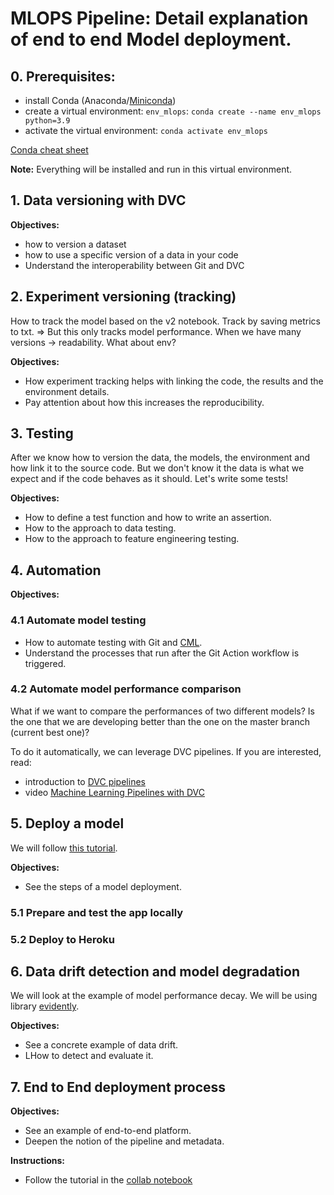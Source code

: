 # MLOPS Pipeline: Detail explanation of end to end Model deployment.

## 0. Prerequisites:

- install Conda (Anaconda/[Miniconda](https://docs.conda.io/en/latest/miniconda.html))
- create a virtual environment: `env_mlops`:
  `conda create --name env_mlops python=3.9`
- activate the virtual environment:
  `conda activate env_mlops`

[Conda cheat sheet](https://docs.conda.io/projects/conda/en/4.6.0/_downloads/52a95608c49671267e40c689e0bc00ca/conda-cheatsheet.pdf)

**Note:** Everything will be installed and run in this virtual environment.

## 1. Data versioning with DVC

**Objectives:**

- how to version a dataset 
- how to use a specific version of a data in your code
- Understand the interoperability between Git and DVC 

## 2. Experiment versioning (tracking)

How to track the model based on the v2 notebook.
Track by saving metrics to txt. => But this only tracks model performance. 
When we have many versions -> readability. What about env?

**Objectives:**
 
- How experiment tracking helps with linking the code, the results and the environment details. 
- Pay attention about how this increases the reproducibility.

## 3. Testing

After we know how to version the data, the models, the environment and how link it to the source code. But we don't know it the data is what we expect and if the code behaves as it should. Let's write some tests!

**Objectives:**

- How to define a test function and how to write an assertion.
- How to the approach to data testing.
- How to the approach to feature engineering testing.

## 4. Automation 

**Objectives:** 

### 4.1 Automate model testing

- How to automate testing with Git and [CML](https://cml.dev/).
- Understand the processes that run after the Git Action workflow is triggered.

### 4.2 Automate model performance comparison

What if we want to compare the performances of two different models? Is the one that we are developing better than the one on the master branch (current best one)? 

To do it automatically, we can leverage DVC pipelines. If you are interested, read:

- introduction to [DVC pipelines](https://dvc.org/doc/start/data-pipelines)
- video [Machine Learning Pipelines with DVC](https://www.youtube.com/watch?v=71IGzyH95UY)
## 5. Deploy a model

We will follow [this tutorial](https://www.freecodecamp.org/news/end-to-end-machine-learning-project-turorial/).

**Objectives:**

- See the steps of a model deployment.

### 5.1 Prepare and test the app locally

### 5.2 Deploy to Heroku

## 6. Data drift detection and model degradation

We will look at the example of model performance decay. We will be using library [evidently](https://evidentlyai.com/).

**Objectives:**

- See a concrete example of data drift.
- LHow to detect and evaluate it.

## 7. End to End deployment process

**Objectives:**

- See an example of end-to-end platform.
- Deepen the notion of the pipeline and metadata.

**Instructions:**

- Follow the tutorial in the [collab notebook](https://colab.research.google.com/github/tensorflow/tfx/blob/master/docs/tutorials/tfx/components_keras.ipynb#scrollTo=PyXjuMt8f-9u)

